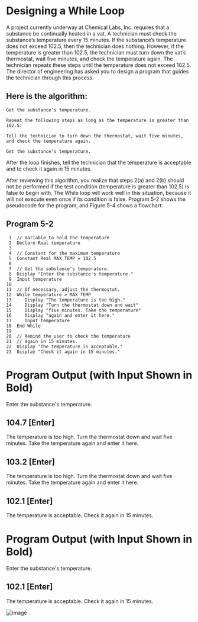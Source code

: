 
# Designing a While Loop

A project currently underway at Chemical Labs, Inc. requires that a substance be continually heated in a vat. A technician must check the substance’s temperature every 15 minutes. If the substance’s temperature does not exceed 102.5, then the technician does nothing. However, if the temperature is greater than 102.5, the technician must turn down the vat’s thermostat, wait five minutes, and check the temperature again. The technician repeats these steps until the temperature does not exceed 102.5. The director of engineering has asked you to design a program that guides the technician through this process.

##  Here is the algorithm:
```
Get the substance’s temperature.

Repeat the following steps as long as the temperature is greater than 102.5:

Tell the technician to turn down the thermostat, wait five minutes, and check the temperature again.

Get the substance’s temperature.
```
After the loop finishes, tell the technician that the temperature is acceptable and to check it again in 15 minutes.

After reviewing this algorithm, you realize that steps 2(a) and 2(b) should not be performed if the test condition (temperature is greater than 102.5) is false to begin with. The While loop will work well in this situation, because it will not execute even once if its condition is false. Program 5-2 shows the pseudocode for the program, and Figure 5-4 shows a flowchart.

## Program 5-2
```
 1  // Variable to hold the temperature
 2  Declare Real temperature
 3
 4  // Constant for the maximum temperature
 5  Constant Real MAX_TEMP = 102.5
 6
 7  // Get the substance's temperature.
 8  Display "Enter the substance's temperature."
 9  Input temperature
10
11  // If necessary, adjust the thermostat.
12  While temperature > MAX_TEMP
13     Display "The temperature is too high."
14     Display "Turn the thermostat down and wait"
15     Display "five minutes. Take the temperature"
16     Display "again and enter it here."
17     Input temperature
18  End While
19
20  // Remind the user to check the temperature
21  // again in 15 minutes.
22  Display "The temperature is acceptable."
23  Display "Check it again in 15 minutes."
```
# Program Output (with Input Shown in Bold)
Enter the substance's temperature.
## 104.7 [Enter] 
The temperature is too high.
Turn the thermostat down and wait
five minutes. Take the temperature
again and enter it here.
## 103.2 [Enter] 
The temperature is too high.
Turn the thermostat down and wait
five minutes. Take the temperature
again and enter it here.
## 102.1 [Enter] 
The temperature is acceptable.
Check it again in 15 minutes.
# Program Output (with Input Shown in Bold)
Enter the substance's temperature.
## 102.1 [Enter] 
The temperature is acceptable.
Check it again in 15 minutes.

![image](https://user-images.githubusercontent.com/47218880/67348399-6c7b2a80-f50a-11e9-9567-94f49ae460da.png)


